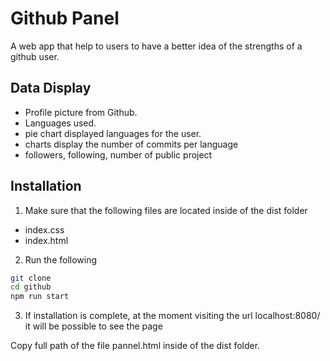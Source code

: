 # Github Panel
A web app that help to users to have a better idea of the strengths of a github user.

## Data Display
* Profile picture from Github.
* Languages used.
* pie chart displayed languages for the user.
* charts display the number of commits per language
* followers, following, number of public project

## Installation
1. Make sure that the following files are located inside of the dist folder
- index.css
- index.html
2. Run the following
 ```bash
git clone
cd github
npm run start
```
3. If installation is complete, at the moment visiting the url localhost:8080/ it will be possible to see the page


Copy full path of the file pannel.html inside of the dist folder.

